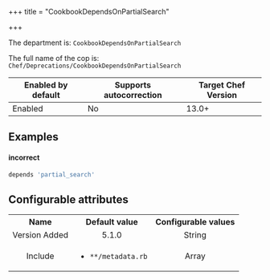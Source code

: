 +++
title = "CookbookDependsOnPartialSearch"

+++

<!-- This content is automatically generated. See https://github.com/chef/chef-web-docs/blob/main/generated/README.md -->

The department is: `CookbookDependsOnPartialSearch`

The full name of the cop is: `Chef/Deprecations/CookbookDependsOnPartialSearch`

| Enabled by default | Supports autocorrection | Target Chef Version |
| --- | --- | --- |
| Enabled | No | 13.0+ |

## Examples


#### incorrect

```ruby
depends 'partial_search'
```

## Configurable attributes

<table>
<tbody><tr>
<th>Name</th>
<th>Default value</th>
<th>Configurable values</th>
</tr>
<tr>
<td style="text-align:center">Version Added</td>
<td style="text-align:center">5.1.0</td>
<td style="text-align:center">String</td>
</tr>
<tr><td style="text-align:center">Include</td>
<td style="text-align:center"><ul>
<li><code>**/metadata.rb</code></li>
</ul>
</td>
<td style="text-align:center">Array</td>
</tr></tbody></table>
